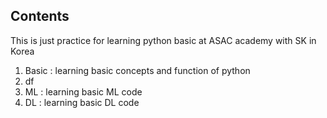 ## Contents
This is just practice for learning python basic at ASAC academy with SK in Korea

1. Basic : learning basic concepts and function of python
2. df
3. ML : learning basic ML code
4. DL : learning basic DL code
